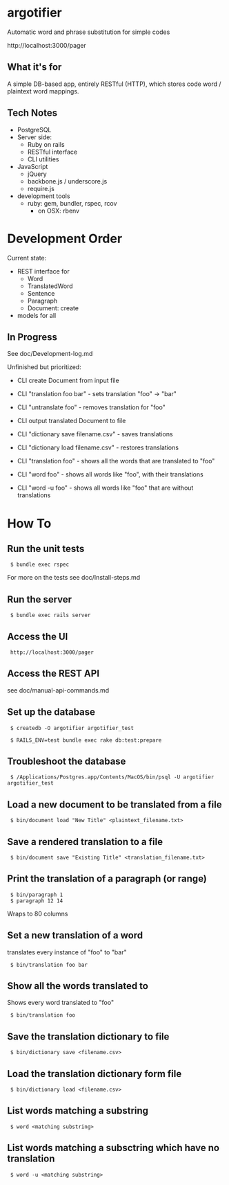 argotifier
==========

Automatic word and phrase substitution for simple codes

http://localhost:3000/pager

What it's for
-------------

A simple DB-based app, entirely RESTful (HTTP), which stores 
code word / plaintext word mappings.

Tech Notes
----------

- PostgreSQL
- Server side:
   - Ruby on rails
   - RESTful interface
   - CLI utilities
- JavaScript
   - jQuery
   - backbone.js / underscore.js
   - require.js
- development tools
   - ruby: gem, bundler, rspec, rcov
      - on OSX: rbenv


Development Order
=================

Current state:
- REST interface for
   - Word
   - TranslatedWord
   - Sentence
   - Paragraph
   - Document: create
- models for all


In Progress
-----------

See doc/Development-log.md

Unfinished but prioritized:
- CLI create Document from input file

- CLI "translation foo bar" - sets translation "foo" -> "bar"
- CLI "untranslate foo" - removes translation for "foo"

- CLI output translated Document to file

- CLI "dictionary save filename.csv" - saves translations
- CLI "dictionary load filename.csv" - restores translations

- CLI "translation foo" - shows all the words that are translated to "foo"
- CLI "word foo" - shows all words like "foo", with their translations
- CLI "word -u foo" - shows all words like "foo" that are without translations



How To
======

Run the unit tests
------------------

     $ bundle exec rspec

For more on the tests see doc/Install-steps.md


Run the server
--------------

     $ bundle exec rails server

Access the UI
-------------

     http://localhost:3000/pager


Access the REST API
-------------------

see doc/manual-api-commands.md

Set up the database
-------------------

     $ createdb -O argotifier argotifier_test

     $ RAILS_ENV=test bundle exec rake db:test:prepare

Troubleshoot the database
-------------------------

     $ /Applications/Postgres.app/Contents/MacOS/bin/psql -U argotifier argotifier_test


Load a new document to be translated from a file
------------------------------------------------

     $ bin/document load "New Title" <plaintext_filename.txt>


Save a rendered translation to a file
-------------------------------------

     $ bin/document save "Existing Title" <translation_filename.txt>


Print the translation of a paragraph (or range)
-----------------------------------------------

     $ bin/paragraph 1
     $ paragraph 12 14

Wraps to 80 columns

Set a new translation of a word
-------------------------------

translates every instance of "foo" to "bar"

     $ bin/translation foo bar

Show all the words translated to
--------------------------------

Shows every word translated to "foo"

     $ bin/translation foo

Save the translation dictionary to file
---------------------------------------

     $ bin/dictionary save <filename.csv>

Load the translation dictionary form file
-----------------------------------------

     $ bin/dictionary load <filename.csv>

List words matching a substring
-------------------------------

     $ word <matching substring>

List words matching a subsctring which have no translation
----------------------------------------------------------

     $ word -u <matching substring>

